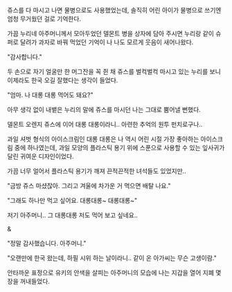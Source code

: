 쥬스를 다 마시고 나면 물병으로도 사용했었는데, 솔직히 어린 아이가 물병으로 쓰기엔 엄청 무거웠던 걸로 기억한다.

가끔 누리네 아주머니께서 모아두었던 델몬트 병을 상자에 담아 주시면 누리랑 같이 슈퍼로 달려가 과자로 바꿔 먹었던 기억이 나 나도 모르게 웃음이 새어나왔다.

"감사합니다."

두 손으로 자기 얼굴만 한 머그잔을 꼭 쥔 채 쥬스를 벌컥벌컥 마시고 있는 누리를 보니 이제라도 한국 오길 잘했다는 생각이 들었다.

"엄마. 나 대롱 대롱 먹어도 돼요?"

아무 생각 없이 내뱉은 누리의 말에 쥬스를 마시던 나는 그대로 뿜어낼 뻔했다.

델몬트 오렌지 쥬스에 이어 대롱 대롱이라니.. 아련한 추억의 원투 펀치로구나.. 

과일 셔벗 형식의 아이스크림인 대롱 대롱은 나 역시 어린 시절 가장 좋아하는 아이스크림 중에 하나였는데, 과일 모양의 플라스틱 용기 위에 스푼으로 사용할 수 있는 잎사귀가 달린 귀여운 디자인이었다.

가끔 너무 얼어서 플라스틱 용기가 깨져 끈적끈적한 녀석들도 있었지만.. 

"금방 쥬스 마셨잖아. 그리고 겨울에 차가운 거 먹으면 배탈 나요."

"그래도 하나만 먹고 싶어요. 대롱대롱~ 대롱대롱~"

저기 아주머니.. 그 대롱대롱 저도 먹어 보고 싶네요..

&

"정말 감사했습니다. 아주머니."

"오랜만에 한국 왔는데, 하필 시위 하는 날이라니.. 같이 온 아가씨는 무슨 고생이람."

안타까운 표정으로 유키의 안색을 살피는 아주머니의 모습에 나는 지갑을 열어 지폐 몇 장을 꺼내들었다.